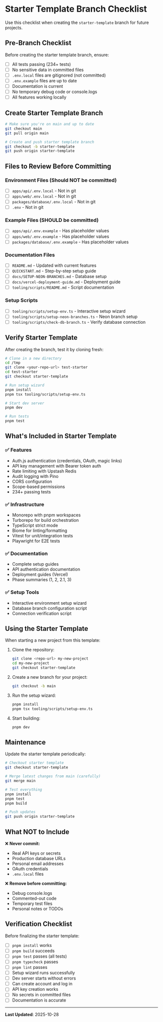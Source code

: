 # Starter Template Branch Checklist

Use this checklist when creating the `starter-template` branch for future projects.

## Pre-Branch Checklist

Before creating the starter template branch, ensure:

- [ ] All tests passing (234+ tests)
- [ ] No sensitive data in committed files
- [ ] `.env.local` files are gitignored (not committed)
- [ ] `.env.example` files are up to date
- [ ] Documentation is current
- [ ] No temporary debug code or console.logs
- [ ] All features working locally

## Create Starter Template Branch

```bash
# Make sure you're on main and up to date
git checkout main
git pull origin main

# Create and push starter template branch
git checkout -b starter-template
git push origin starter-template
```

## Files to Review Before Committing

### Environment Files (Should NOT be committed)

- [ ] `apps/api/.env.local` - Not in git
- [ ] `apps/web/.env.local` - Not in git
- [ ] `packages/database/.env.local` - Not in git
- [ ] `.env` - Not in git

### Example Files (SHOULD be committed)

- [ ] `apps/api/.env.example` - Has placeholder values
- [ ] `apps/web/.env.example` - Has placeholder values
- [ ] `packages/database/.env.example` - Has placeholder values

### Documentation Files

- [ ] `README.md` - Updated with current features
- [ ] `QUICKSTART.md` - Step-by-step setup guide
- [ ] `docs/SETUP-NEON-BRANCHES.md` - Database setup
- [ ] `docs/vercel-deployment-guide.md` - Deployment guide
- [ ] `tooling/scripts/README.md` - Script documentation

### Setup Scripts

- [ ] `tooling/scripts/setup-env.ts` - Interactive setup wizard
- [ ] `tooling/scripts/setup-neon-branches.ts` - Neon branch setup
- [ ] `tooling/scripts/check-db-branch.ts` - Verify database connection

## Verify Starter Template

After creating the branch, test it by cloning fresh:

```bash
# Clone in a new directory
cd /tmp
git clone <your-repo-url> test-starter
cd test-starter
git checkout starter-template

# Run setup wizard
pnpm install
pnpm tsx tooling/scripts/setup-env.ts

# Start dev server
pnpm dev

# Run tests
pnpm test
```

## What's Included in Starter Template

### ✅ Features

- Auth.js authentication (credentials, OAuth, magic links)
- API key management with Bearer token auth
- Rate limiting with Upstash Redis
- Audit logging with Pino
- CORS configuration
- Scope-based permissions
- 234+ passing tests

### ✅ Infrastructure

- Monorepo with pnpm workspaces
- Turborepo for build orchestration
- TypeScript strict mode
- Biome for linting/formatting
- Vitest for unit/integration tests
- Playwright for E2E tests

### ✅ Documentation

- Complete setup guides
- API authentication documentation
- Deployment guides (Vercel)
- Phase summaries (1, 2, 2.1, 3)

### ✅ Setup Tools

- Interactive environment setup wizard
- Database branch configuration script
- Connection verification script

## Using the Starter Template

When starting a new project from this template:

1. Clone the repository:
   ```bash
   git clone <repo-url> my-new-project
   cd my-new-project
   git checkout starter-template
   ```

2. Create a new branch for your project:
   ```bash
   git checkout -b main
   ```

3. Run the setup wizard:
   ```bash
   pnpm install
   pnpm tsx tooling/scripts/setup-env.ts
   ```

4. Start building:
   ```bash
   pnpm dev
   ```

## Maintenance

Update the starter template periodically:

```bash
# Checkout starter template
git checkout starter-template

# Merge latest changes from main (carefully)
git merge main

# Test everything
pnpm install
pnpm test
pnpm build

# Push updates
git push origin starter-template
```

## What NOT to Include

❌ **Never commit:**
- Real API keys or secrets
- Production database URLs
- Personal email addresses
- OAuth credentials
- `.env.local` files

❌ **Remove before committing:**
- Debug console.logs
- Commented-out code
- Temporary test files
- Personal notes or TODOs

## Verification Checklist

Before finalizing the starter template:

- [ ] `pnpm install` works
- [ ] `pnpm build` succeeds
- [ ] `pnpm test` passes (all tests)
- [ ] `pnpm typecheck` passes
- [ ] `pnpm lint` passes
- [ ] Setup wizard runs successfully
- [ ] Dev server starts without errors
- [ ] Can create account and log in
- [ ] API key creation works
- [ ] No secrets in committed files
- [ ] Documentation is accurate

---

**Last Updated**: 2025-10-28
